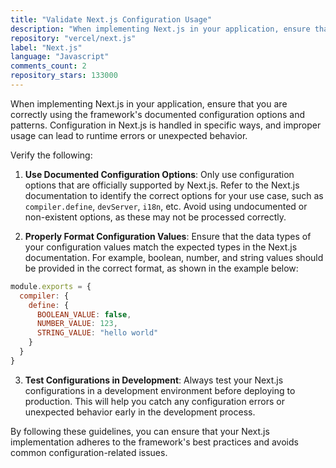 ```yaml
---
title: "Validate Next.js Configuration Usage"
description: "When implementing Next.js in your application, ensure that you are correctly using the framework's documented configuration options and patterns. Configuration in Next.js is handled in specific ways, and improper usage can lead to runtime errors or unexpected behavior."
repository: "vercel/next.js"
label: "Next.js"
language: "Javascript"
comments_count: 2
repository_stars: 133000
---
```


When implementing Next.js in your application, ensure that you are correctly using the framework's documented configuration options and patterns. Configuration in Next.js is handled in specific ways, and improper usage can lead to runtime errors or unexpected behavior.

Verify the following:

1. **Use Documented Configuration Options**: Only use configuration options that are officially supported by Next.js. Refer to the Next.js documentation to identify the correct options for your use case, such as `compiler.define`, `devServer`, `i18n`, etc. Avoid using undocumented or non-existent options, as these may not be processed correctly.

2. **Properly Format Configuration Values**: Ensure that the data types of your configuration values match the expected types in the Next.js documentation. For example, boolean, number, and string values should be provided in the correct format, as shown in the example below:

```js filename="next.config.js"
module.exports = {
  compiler: {
    define: {
      BOOLEAN_VALUE: false,
      NUMBER_VALUE: 123,
      STRING_VALUE: "hello world"
    }
  }
}
```

3. **Test Configurations in Development**: Always test your Next.js configurations in a development environment before deploying to production. This will help you catch any configuration errors or unexpected behavior early in the development process.

By following these guidelines, you can ensure that your Next.js implementation adheres to the framework's best practices and avoids common configuration-related issues.